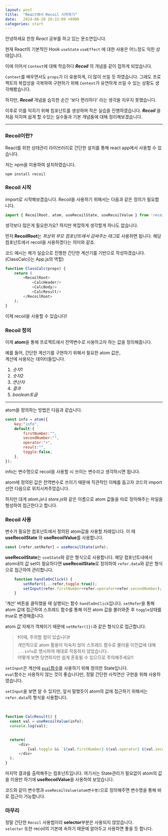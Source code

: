 ```yaml
---
layout: post
title:  "React에서 Recoil 시작하기"
date:   2024-08-20 20:32:09 +0900
categories: start
---
```


안녕하세요 한창 *React* 공부를 하고 있는 문소연입니다.

현재 React의 기본적인 Hook `useState` `useEffect` 에 대한 사용은 어느정도 익힌 상태입니다.

이에 이어서 `Context`에 대해 학습하다 __*Recoil*__ 의 개념을 같이 접하게 되었습니다.

`Context`를 배우면서도 `props`가 더 유용하게, 더 많이 쓰일 듯 하였습니다. 그래도 프로젝트의 복잡성을 극복하여 구현하기 위해 `Context`가 유연하게 쓰일 수 있는 상황도 생각해봤습니다.

하지만, __*Recoil*__ 개념을 습득한 순간 '보다 편리하다' 라는 생각을 지우지 못했습니다.

이후로 이를 익히기 위해 컴포넌트를 생성하며 작은 실습을 진행하였습니다. __*Recoil*__ 을 처음 익히며 쉽게 할 수있는 실수들과 기본 개념들에 대해 정리해보겠습니다.

---

### Recoil이란?
React를 위한 상태관리 라이브러리로 간단한 설치를 통해 react app에서 사용할 수 있습니다.

저는 npm을 이용하여 설치하였습니다.
```
npm install recoil
```

### Recoil 시작
import로 시작해보겠습니다. Recoil을 사용하기 위해서는 다음과 같은 정의가 필요합니다.
```javascript
import { RecoilRoot, atom, useRecoilState, useRecoilValue } from 'recoil';
```
생각보다 많은게 필요한가요? 하지만 복잡하게 생각할게 하나도 없습니다. 

먼저 **RecoilRoot**는 *최상위 부모 컴포넌트에서 감싸주는 태그*로 사용하면 됩니다.
해당 컴포넌트에서 recoil을 사용하겠다는 의미와 같죠.

코드 예시는 제가 실습으로 진행한 간단한 계산기를 기반으로 작성하겠습니다. (ClassCalc()는 App.js의 역할)

```javascript
function ClassCalc(props) {
    return (
        <RecoilRoot>
            <CalcHeader/>
            <CalcBody/>
            <CalcResult/>
        </RecoilRoot>
    );
}
```
이제 recoil을 사용할 수 있습니다!

### Recoil 정의
이제 **atom**을 통해 프로젝트에서 전역변수로 사용하고자 하는 값을 정의해줍니다.

예를 들어, 간단한 계산기를 구현하기 위해서 필요한 atom 값은,  
계산에 사용되는 데이터들입니다.
1. *숫자1*
2. *숫자2* 
3. *연산자*
4. *결과*
5. *boolean토글* 
      
---
atom을 정의하는 방법은 다음과 같습니다.
```javascript
const info = atom({
    key:"info",
    default:{
        firstNumber:"",
        secondNumber:"",
        operator:"+",
        result:"",
        toggle:false,
    },
});
```
info는 변수명으로 recoil을 사용할 시 쓰이는 변수라고 생각하시면 됩니다.

atom에 정의된 값은 전역변수로 쓰이기 때문에 직관적인 이해를 돕고자 코드의 import 선언 다음으로 위치시켜주었습니다.

하지만 대게 *atom.js*나 *store.js*와 같은 이름으로 atom 값들을 따로 정의해주는 파일을 형성하여 접근한다고 합니다. 

### Recoil 사용
변수가 필요한 컴포넌트에서 정의된 atom값을 사용할 차례입니다.
이 때 **useRecoilState** 와 **useRecoilValue**를 사용합니다.

```javascript
const [refer,setRefer] = useRecoilState(info);
```

**useRecoilState**는 `useState`와 같은 형식으로 사용합니다. 해당 컴포넌트내에서 atom내의 값 set이 필요하다면 **useRecoilState**로 정의하여 `refer.data`와 같은 형식으로 접근하여 관리합니다.  

```javascript
    function handleOnClick() {
        setRefer({...refer,toggle:true});
        setInput(refer.firstNumber+refer.operator+refer.secondNumber);
    }
```
'계산' 버튼을 클릭했을 때 실행되는 함수 `handleOnClick`입니다.
`setRefer`을 통해 atom 값에 접근하여 스프레드 함수를 통해 이전 atom 값을 불러와준 후 `toggle`상태를 *true*로 변경해줍니다.

atom 값 자체가 객체이기 때문에 `setRefer({})`과 같은 형식으로 접근합니다.

>❗️이때, 주의할 점이 있습니다❗️\
개인적으로 atom 활용이 익숙치 않아 스프레드 함수로 불러올 이전값에 대해 `...info`로 명시하여 제대로 작동하지 않았습니다.\
어떻게 보면 당연하지만 쉽게 혼동될 수 있으므로 주의해주세요‼️

  `setInput`은 계산에 [`eval`함수](https://developer.mozilla.org/ko/docs/Web/JavaScript/Reference/Global_Objects/eval)를 사용하기 위해 정의한 State입니다.  
  `eval`함수는 사용하지 않는 것이 좋습니다만, 정말 간단한 사칙연산 구현을 위해 사용하였습니다.

  `setInput`을 보면 알 수 있지만, 앞서 말했듯이 atom의 값에 접근하기 위해서는 `refer.data`의 형식을 사용합니다.

  <br>

  ```javascript
  function CalcResult() {
    const val = useRecoilValue(info);
    console.log(val);
    

    return(
        <div>
            {val.toggle && `${val.firstNumber} ${val.operator} ${val.secondNumber} = ${val.result}`}
        </div>
    );
}
```
마지막 결과를 출력해주는 컴포넌트입니다.
여기서는 State관리가 필요없이 atom의 값을 이용만 하기에 **useRecoilValue**을 사용하여 보았습니다.

코드와 같이 변수명과 `useRecoilValue(atom변수명)`으로 정의해주면 변수명을 통해 바로 접근이 가능합니다.

### 마무리
정말 간단한 `Recoil` 사용법이라 **selector**부분은 사용되지 않았습니다.  
`selector` 또한 recoil의 기본에 속하기 때문에 알아두고 사용하면 좋을 듯 합니다.
